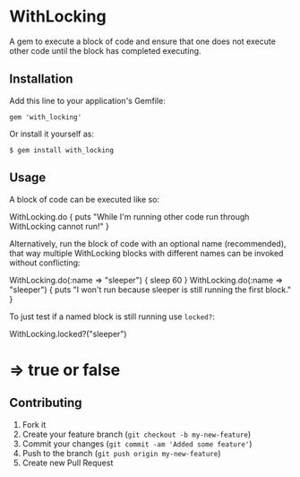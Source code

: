 # WithLocking

A gem to execute a block of code and ensure that one does not execute other code until the block has completed executing. 

## Installation

Add this line to your application's Gemfile:

    gem 'with_locking'

Or install it yourself as:

    $ gem install with_locking

## Usage

A block of code can be executed like so:

  WithLocking.do { puts "While I'm running other code run through WithLocking cannot run!" }

Alternatively, run the block of code with an optional name (recommended), that way multiple WithLocking blocks with different names can be invoked without conflicting:

  WithLocking.do(:name => "sleeper") { sleep 60 }
  WithLocking.do(:name => "sleeper") { puts "I won't run because sleeper is still running the first block." }

To just test if a named block is still running use `locked?`:

  WithLocking.locked?("sleeper")
  # => true or false

## Contributing

1. Fork it
2. Create your feature branch (`git checkout -b my-new-feature`)
3. Commit your changes (`git commit -am 'Added some feature'`)
4. Push to the branch (`git push origin my-new-feature`)
5. Create new Pull Request